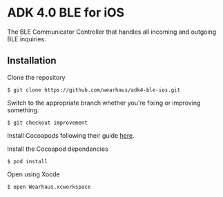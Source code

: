 ADK 4.0 BLE for iOS
===
The BLE Communicator Controller that handles all incoming and outgoing BLE inquiries.


Installation
---
Clone the repository
```
$ git clone https://github.com/wearhaus/adk4-ble-ios.git
```

Switch to the appropriate branch whether you're fixing or improving something.
```
$ git checkout improvement
```

Install Cocoapods following their guide [here](http://guides.cocoapods.org/using/getting-started.html).

Install the Cocoapod dependencies
```
$ pod install
```

Open using Xocde
```
$ open Wearhaus.xcworkspace
```
